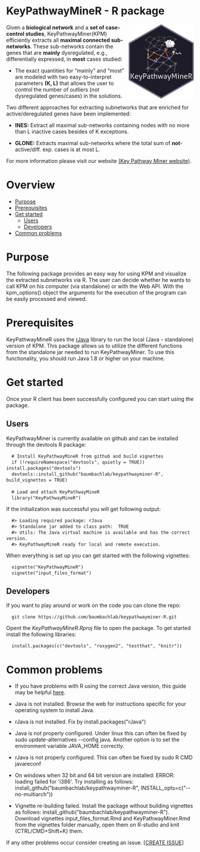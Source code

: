 
KeyPathwayMineR - R package 
============ 
<img src="inst/image/hex/KeyPathwayMineR_hexSticker.png" width = "175" height = "200" align="right" /> 

Given a **biological network** and a **set of case-control studies**, KeyPathwayMiner(KPM) efficiently extracts all             **maximal connected sub-networks**. These sub-networks contain the genes that are **mainly** dysregulated, e.g.,           differentially expressed, in **most** cases studied:

* The exact quantities for “mainly” and “most” are modeled with two easy-to-interpret parameters **(K, L)** that allows      the user to control the number of outliers (not dysregulated genes/cases) in the solutions.
     
Two different approaches for extracting subnetworks that are enriched for active/deregulated genes have been               implemented:

  * **INES:**  Extract all maximal sub-networks containing nodes with no more than L inactive cases besides of K exceptions.
      
  * **GLONE:** Extracts maximal sub-networks where the total sum of **not**-active/diff. exp. cases is at most L. 
      
For more information please visit our website [(Key Pathway Miner website)](https://exbio.wzw.tum.de/keypathwayminer/).

Overview
=================
<!--ts-->
   * [Purpose](#purpose)
   * [Prerequisites](#prerequisites)
   * [Get started](#get-started)
      * [Users](#users)
      * [Developers](#developers)
* [Common problems](#common-problems)
<!--te-->

Purpose
=================
The following package provides an easy way for using KPM and visualize the extracted subnetworks via R. The user can decide whether he wants to call KPM on his computer (via standalone) or with the Web API. With the kpm_options() object the arguments for the execution of the program can be easily processed and viewed.

Prerequisites
=================
KeyPathwayMineR uses the [rJava](https://github.com/s-u/rJava) library to run the local (Java - standalone) version of KPM. 
This package allows us to utilize the different functions from the standalone jar needed to run KeyPathwayMiner. To use this functionality, you should run Java 1.8 or higher on your machine.
 
Get started
=================
Once your R client has been successfully configured you can start using the package.

Users
-----
KeyPathwayMiner is currently available on github and can be installed through the devtools R package:
      
      # Install KeyPathwayMineR from github and build vignettes
      if (!requireNamespace("devtools", quietly = TRUE)) install.packages("devtools")
      devtools::install_github("baumbachlab/keypathwayminer-R", build_vignettes = TRUE)
          
      # Load and attach KeyPathwayMineR 
      library("KeyPathwayMineR")

If the initialization was successful you will get following output:
      
      #> Loading required package: rJava
      #> Standalone jar added to class path:  TRUE
      #> Utils: The Java virtual machine is available and has the correct version.
      #> KeyPathwayMineR ready for local and remote execution.
      
When everything is set up you can get started with the following vignettes:

      vignette("KeyPathwayMineR")
      vignette("input_files_format")

Developers
-----
If you want to play around or work on the code you can clone the repo:

      git clone https://github.com/baumbachlab/keypathwayminer-R.git

Opent the *KeyPathwayMineR.Rproj* file to open the package. To get started install the following libraries:

      install.packages(c("devtools", "roxygen2", "testthat", "knitr"))
     
 Common problems
=================
* If you have problems with R using the correct Java version, this guide may be helpful [here](https://github.com/Utah-Data-Science/Home_repo/wiki/Getting-R-to-use-the-correct-Java-version).

* Java is not installed. Browse the web for instructions specific for your operating system to install Java.

* rJava is not installed. Fix by install.packages("rJava")

* Java is not properly configured. Under linux this can often be fixed by sudo update-alternatives --config java. Another option is to set the environment variable JAVA_HOME correctly.

* rJava is not properly configured. This can often be fixed by sudo R CMD javareconf

* On windows when 32 bit and 64 bit version are installed: ERROR: loading failed for 'i386'. Try installing as follows: install_github("baumbachlab/keypathwayminer-R", INSTALL_opts=c("--no-multiarch")) 

* Vignette re-building failed. Install the package without building vignettes as follows: install_github("baumbachlab/keypathwayminer-R"). Download vignettes input_files_format.Rmd and KeyPathwayMiner.Rmd from the vignettes folder manually, open them on R-studio and knit (CTRL/CMD+Shift+K) them.


If any other problems occur consider creating an issue. [[CREATE ISSUE](https://github.com/baumbachlab/keypathwayminer-R/issues)]

